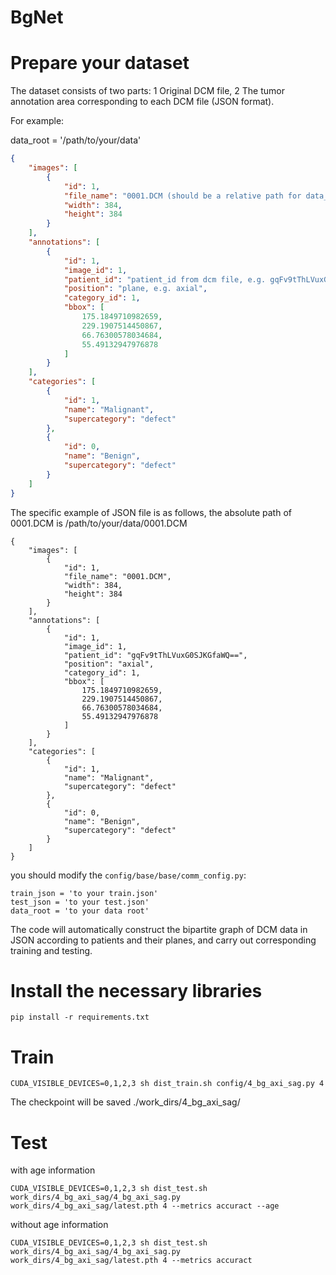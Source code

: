 # BgNet

# Prepare your dataset

The dataset consists of two parts: 1 Original DCM file, 2 The tumor annotation area corresponding to each DCM file (JSON format).

For example:

data_root = '/path/to/your/data'

```train.json
{
    "images": [
        {
            "id": 1,
            "file_name": "0001.DCM (should be a relative path for data_root)",
            "width": 384,
            "height": 384
        }
    ],
    "annotations": [
        {
            "id": 1,
            "image_id": 1,
            "patient_id": "patient_id from dcm file, e.g. gqFv9tThLVuxG0SJKGfaWQ==",
            "position": "plane, e.g. axial",
            "category_id": 1,
            "bbox": [
                175.1849710982659,
                229.1907514450867,
                66.76300578034684,
                55.49132947976878
            ]
        }
    ],
    "categories": [
        {
            "id": 1,
            "name": "Malignant",
            "supercategory": "defect"
        },
        {
            "id": 0,
            "name": "Benign",
            "supercategory": "defect"
        }
    ]
}
```

The specific example of JSON file is as follows, the absolute path of 0001.DCM is /path/to/your/data/0001.DCM

```
{
    "images": [
        {
            "id": 1,
            "file_name": "0001.DCM",
            "width": 384,
            "height": 384
        }
    ],
    "annotations": [
        {
            "id": 1,
            "image_id": 1,
            "patient_id": "gqFv9tThLVuxG0SJKGfaWQ==",
            "position": "axial",
            "category_id": 1,
            "bbox": [
                175.1849710982659,
                229.1907514450867,
                66.76300578034684,
                55.49132947976878
            ]
        }
    ],
    "categories": [
        {
            "id": 1,
            "name": "Malignant",
            "supercategory": "defect"
        },
        {
            "id": 0,
            "name": "Benign",
            "supercategory": "defect"
        }
    ]
}
```

you should modify the `config/base/base/comm_config.py`:

```
train_json = 'to your train.json'
test_json = 'to your test.json'
data_root = 'to your data root'
```

The code will automatically construct the bipartite graph of DCM data in JSON according to patients and their planes, and carry out corresponding training and testing.

# Install the necessary libraries

```
pip install -r requirements.txt
```

# Train

```
CUDA_VISIBLE_DEVICES=0,1,2,3 sh dist_train.sh config/4_bg_axi_sag.py 4
```

The checkpoint will be saved ./work_dirs/4_bg_axi_sag/

# Test

with age information
```
CUDA_VISIBLE_DEVICES=0,1,2,3 sh dist_test.sh work_dirs/4_bg_axi_sag/4_bg_axi_sag.py  work_dirs/4_bg_axi_sag/latest.pth 4 --metrics accuract --age
```

without age information
```
CUDA_VISIBLE_DEVICES=0,1,2,3 sh dist_test.sh work_dirs/4_bg_axi_sag/4_bg_axi_sag.py  work_dirs/4_bg_axi_sag/latest.pth 4 --metrics accuract
```